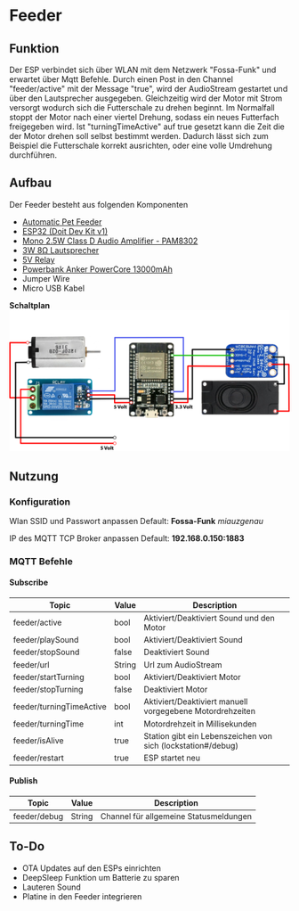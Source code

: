 # Feeder

## Funktion
Der ESP verbindet sich über WLAN mit dem Netzwerk "Fossa-Funk" und erwartet über Mqtt Befehle. Durch einen Post in den Channel "feeder/active" mit der Message "true", wird der AudioStream gestartet und über den Lautsprecher ausgegeben. Gleichzeitig wird der Motor mit Strom versorgt wodurch sich die Futterschale zu drehen beginnt. Im Normalfall stoppt der Motor nach einer viertel Drehung, sodass ein neues Futterfach freigegeben wird. Ist "turningTimeActive" auf true gesetzt kann die Zeit die der Motor drehen soll selbst bestimmt werden. Dadurch lässt sich zum Beispiel die Futterschale korrekt ausrichten, oder eine volle Umdrehung durchführen.

## Aufbau
Der Feeder besteht aus folgenden Komponenten
* [Automatic Pet Feeder](https://www.amazon.co.uk/Obistar-Automatic-Schedule-Personal-Programmable/dp/B01N9MSFNE)
* [ESP32 (Doit Dev Kit v1)](https://www.amazon.de/gp/product/B071JR9WS9/ref=oh_aui_detailpage_o03_s00?ie=UTF8&psc=1)
* [Mono 2.5W Class D Audio Amplifier - PAM8302](https://www.amazon.de/gp/product/B00PY2YSI4/ref=oh_aui_detailpage_o03_s00?ie=UTF8&psc=1)
* [3W 8Ω Lautsprecher](https://www.amazon.de/gp/product/B078WQBDK4/ref=oh_aui_detailpage_o04_s00?ie=UTF8&psc=1)
* [5V Relay](https://www.amazon.de/ARCELI-KY-019-Channel-Module-arduino/dp/B07BVXT1ZK/ref=sr_1_6?s=electronics&ie=UTF8&qid=1531147732&sr=1-6&keywords=relay+module)
* [Powerbank Anker PowerCore 13000mAh](https://www.amazon.co.uk/Anker-PowerCore-13000-Power-Bank/dp/B00Z9UY65G/ref=sr_1_5?s=electronics&ie=UTF8&qid=1531147676&sr=1-5&keywords=anker+power+bank)
* Jumper Wire
* Micro USB Kabel

**Schaltplan**
![alt text](schaltplan.png "Schaltplan Feeder")


## Nutzung

### Konfiguration
Wlan SSID und Passwort anpassen
Default: **Fossa-Funk** *miauzgenau*

IP des MQTT TCP Broker anpassen
Default: **192.168.0.150:1883**

### MQTT Befehle

#### Subscribe
| Topic               		| Value    | Description                                                   |
| ------------------------- | -------- | ------------------------------------------------------------- |
| feeder/active     		| bool     | Aktiviert/Deaktiviert Sound und den Motor |
| feeder/playSound    	 	| bool     | Aktiviert/Deaktiviert Sound |
| feeder/stopSound  	   	| false    | Deaktiviert Sound |
| feeder/url				| String   | Url zum AudioStream |
| feeder/startTurning  	  	| bool     | Aktiviert/Deaktiviert Motor |
| feeder/stopTurning  	  	| false    | Deaktiviert Motor |
| feeder/turningTimeActive	| bool	   | Aktiviert/Deaktiviert manuell vorgegebene Motordrehzeiten |
| feeder/turningTime  	 	| int 	   | Motordrehzeit in Millisekunden |
| feeder/isAlive      		| true     | Station gibt ein Lebenszeichen von sich (lockstation#/debug) |
| feeder/restart      		| true     | ESP startet neu |

#### Publish
| Topic                 	| Value    | Description                                                   |
| ------------------------- | -------- | ------------------------------------------------------------- |
| feeder/debug          	| String   | Channel für allgemeine Statusmeldungen |

## To-Do
* OTA Updates auf den ESPs einrichten
* DeepSleep Funktion um Batterie zu sparen
* Lauteren Sound
* Platine in den Feeder integrieren